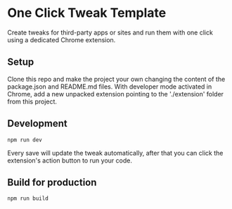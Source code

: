 # One Click Tweak Template

Create tweaks for third-party apps or sites and run them with one click using a dedicated Chrome extension.

## Setup
Clone this repo and make the project your own changing the content of the package.json and README.md files.
With developer mode activated in Chrome, add a new unpacked extension pointing to the './extension'
folder from this project.

## Development
```
npm run dev

```
Every save will update the tweak automatically, after that you can click the extension's action button to run your code.

## Build for production
```
npm run build

```


